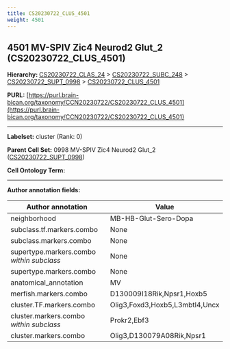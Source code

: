 ```yaml
---
title: CS20230722_CLUS_4501
weight: 4501
---
```

## 4501 MV-SPIV Zic4 Neurod2 Glut_2 (CS20230722_CLUS_4501)
<b>Hierarchy: </b>
[CS20230722_CLAS_24](../CS20230722_CLAS_24) >
[CS20230722_SUBC_248](../CS20230722_SUBC_248) >
[CS20230722_SUPT_0998](../CS20230722_SUPT_0998) >
[CS20230722_CLUS_4501](../CS20230722_CLUS_4501)

**PURL:** [https://purl.brain-bican.org/taxonomy/CCN20230722/CS20230722_CLUS_4501](https://purl.brain-bican.org/taxonomy/CCN20230722/CS20230722_CLUS_4501)

---


**Labelset:** cluster (Rank: 0)

**Parent Cell Set:** 0998 MV-SPIV Zic4 Neurod2 Glut_2 ([CS20230722_SUPT_0998](../CS20230722_SUPT_0998))



**Cell Ontology Term:** 

[MARKER GENES.]: #


---

[TRANSFERRED ANNOTATIONS.]: #


[AUTHOR ANNOTATION FIELDS.]: #


**Author annotation fields:**

| Author annotation | Value |
|-------------------|-------|
|neighborhood|MB-HB-Glut-Sero-Dopa|
|subclass.tf.markers.combo|None|
|subclass.markers.combo|None|
|supertype.markers.combo _within subclass_|None|
|supertype.markers.combo|None|
|anatomical_annotation|MV|
|merfish.markers.combo|D130009I18Rik,Npsr1,Hoxb5|
|cluster.TF.markers.combo|Olig3,Foxd3,Hoxb5,L3mbtl4,Uncx|
|cluster.markers.combo _within subclass_|Prokr2,Ebf3|
|cluster.markers.combo|Olig3,D130079A08Rik,Npsr1|
